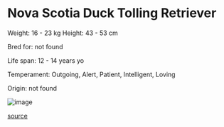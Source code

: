 # Nova Scotia Duck Tolling Retriever

Weight: 16 - 23 kg
Height: 43 - 53 cm

Bred for: not found 

Life span: 12 - 14 years yo

Temperament: Outgoing, Alert, Patient, Intelligent, Loving

Origin: not found

![image](https://cdn2.thedogapi.com/images/SyYtQe5V7_1280.jpg)

[source](https://api.thedogapi.com/v1/breeds/177)
